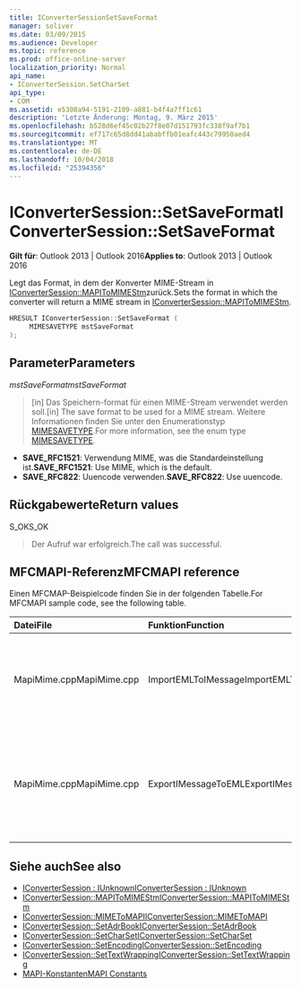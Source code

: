 ```yaml
---
title: IConverterSessionSetSaveFormat
manager: soliver
ms.date: 03/09/2015
ms.audience: Developer
ms.topic: reference
ms.prod: office-online-server
localization_priority: Normal
api_name:
- IConverterSession.SetCharSet
api_type:
- COM
ms.assetid: e5308a94-5191-2109-a881-b4f4a7ff1c61
description: 'Letzte Änderung: Montag, 9. März 2015'
ms.openlocfilehash: b528d6ef45c02b27f8e07d151793fc338f9af7b1
ms.sourcegitcommit: ef717c65d8dd41ababffb01eafc443c79950aed4
ms.translationtype: MT
ms.contentlocale: de-DE
ms.lasthandoff: 10/04/2018
ms.locfileid: "25394356"
---
```

# <a name="iconvertersessionsetsaveformat"></a><span data-ttu-id="98c33-103">IConverterSession::SetSaveFormat</span><span class="sxs-lookup"><span data-stu-id="98c33-103">IConverterSession::SetSaveFormat</span></span>

<span data-ttu-id="98c33-104">**Gilt für**: Outlook 2013 | Outlook 2016</span><span class="sxs-lookup"><span data-stu-id="98c33-104">**Applies to**: Outlook 2013 | Outlook 2016</span></span> 
  
<span data-ttu-id="98c33-105">Legt das Format, in dem der Konverter MIME-Stream in [IConverterSession::MAPIToMIMEStm](iconvertersession-mapitomimestm.md)zurück.</span><span class="sxs-lookup"><span data-stu-id="98c33-105">Sets the format in which the converter will return a MIME stream in [IConverterSession::MAPIToMIMEStm](iconvertersession-mapitomimestm.md).</span></span>
  
```cpp
HRESULT IConverterSession::SetSaveFormat ( 
     MIMESAVETYPE mstSaveFormat 
);
```

## <a name="parameters"></a><span data-ttu-id="98c33-106">Parameter</span><span class="sxs-lookup"><span data-stu-id="98c33-106">Parameters</span></span>

<span data-ttu-id="98c33-107">_mstSaveFormat_</span><span class="sxs-lookup"><span data-stu-id="98c33-107">_mstSaveFormat_</span></span>
  
> <span data-ttu-id="98c33-108">[in] Das Speichern-format für einen MIME-Stream verwendet werden soll.</span><span class="sxs-lookup"><span data-stu-id="98c33-108">[in] The save format to be used for a MIME stream.</span></span> <span data-ttu-id="98c33-109">Weitere Informationen finden Sie unter den Enumerationstyp [MIMESAVETYPE](https://msdn.microsoft.com/library/ms715128%28VS.85%29.aspx).</span><span class="sxs-lookup"><span data-stu-id="98c33-109">For more information, see the enum type [MIMESAVETYPE](https://msdn.microsoft.com/library/ms715128%28VS.85%29.aspx).</span></span>
    
  - <span data-ttu-id="98c33-110">**SAVE_RFC1521**: Verwendung MIME, was die Standardeinstellung ist.</span><span class="sxs-lookup"><span data-stu-id="98c33-110">**SAVE_RFC1521**: Use MIME, which is the default.</span></span>      
  - <span data-ttu-id="98c33-111">**SAVE_RFC822**: Uuencode verwenden.</span><span class="sxs-lookup"><span data-stu-id="98c33-111">**SAVE_RFC822**: Use uuencode.</span></span>
    
## <a name="return-values"></a><span data-ttu-id="98c33-112">Rückgabewerte</span><span class="sxs-lookup"><span data-stu-id="98c33-112">Return values</span></span>

<span data-ttu-id="98c33-113">S_OK</span><span class="sxs-lookup"><span data-stu-id="98c33-113">S_OK</span></span>
  
> <span data-ttu-id="98c33-114">Der Aufruf war erfolgreich.</span><span class="sxs-lookup"><span data-stu-id="98c33-114">The call was successful.</span></span>
    
## <a name="mfcmapi-reference"></a><span data-ttu-id="98c33-115">MFCMAPI-Referenz</span><span class="sxs-lookup"><span data-stu-id="98c33-115">MFCMAPI reference</span></span>

<span data-ttu-id="98c33-116">Einen MFCMAP-Beispielcode finden Sie in der folgenden Tabelle.</span><span class="sxs-lookup"><span data-stu-id="98c33-116">For MFCMAPI sample code, see the following table.</span></span>
  
|<span data-ttu-id="98c33-117">**Datei**</span><span class="sxs-lookup"><span data-stu-id="98c33-117">**File**</span></span>|<span data-ttu-id="98c33-118">**Funktion**</span><span class="sxs-lookup"><span data-stu-id="98c33-118">**Function**</span></span>|<span data-ttu-id="98c33-119">**Kommentar**</span><span class="sxs-lookup"><span data-stu-id="98c33-119">**Comment**</span></span>|
|:-----|:-----|:-----|
|<span data-ttu-id="98c33-120">MapiMime.cpp</span><span class="sxs-lookup"><span data-stu-id="98c33-120">MapiMime.cpp</span></span>  <br/> |<span data-ttu-id="98c33-121">ImportEMLToIMessage</span><span class="sxs-lookup"><span data-stu-id="98c33-121">ImportEMLToIMessage</span></span>  <br/> |<span data-ttu-id="98c33-122">MFCMAPI (engl.) wandelt MimeToMAPI eine EML-Datei an einen MAPI-Nachricht.</span><span class="sxs-lookup"><span data-stu-id="98c33-122">MFCMAPI uses MimeToMAPI to convert an EML file to a MAPI message.</span></span>  <br/> |
|<span data-ttu-id="98c33-123">MapiMime.cpp</span><span class="sxs-lookup"><span data-stu-id="98c33-123">MapiMime.cpp</span></span>  <br/> |<span data-ttu-id="98c33-124">ExportIMessageToEML</span><span class="sxs-lookup"><span data-stu-id="98c33-124">ExportIMessageToEML</span></span>  <br/> |<span data-ttu-id="98c33-125">MFCMAPI (engl.) wird MAPIToMIMEStm verwendet, um eine MAPI-Nachricht in einer EML-Datei zu konvertieren.</span><span class="sxs-lookup"><span data-stu-id="98c33-125">MFCMAPI uses MAPIToMIMEStm to convert a MAPI message to an EML file.</span></span>  <br/> |
   
## <a name="see-also"></a><span data-ttu-id="98c33-126">Siehe auch</span><span class="sxs-lookup"><span data-stu-id="98c33-126">See also</span></span>

- [<span data-ttu-id="98c33-127">IConverterSession : IUnknown</span><span class="sxs-lookup"><span data-stu-id="98c33-127">IConverterSession : IUnknown</span></span>](iconvertersessioniunknown.md)
- [<span data-ttu-id="98c33-128">IConverterSession::MAPIToMIMEStm</span><span class="sxs-lookup"><span data-stu-id="98c33-128">IConverterSession::MAPIToMIMEStm</span></span>](iconvertersession-mapitomimestm.md)
- [<span data-ttu-id="98c33-129">IConverterSession::MIMEToMAPI</span><span class="sxs-lookup"><span data-stu-id="98c33-129">IConverterSession::MIMEToMAPI</span></span>](iconvertersession-mimetomapi.md)
- [<span data-ttu-id="98c33-130">IConverterSession::SetAdrBook</span><span class="sxs-lookup"><span data-stu-id="98c33-130">IConverterSession::SetAdrBook</span></span>](iconvertersession-setadrbook.md)
- [<span data-ttu-id="98c33-131">IConverterSession::SetCharSet</span><span class="sxs-lookup"><span data-stu-id="98c33-131">IConverterSession::SetCharSet</span></span>](iconvertersession-setcharset.md)
- [<span data-ttu-id="98c33-132">IConverterSession::SetEncoding</span><span class="sxs-lookup"><span data-stu-id="98c33-132">IConverterSession::SetEncoding</span></span>](iconvertersession-setencoding.md)
- [<span data-ttu-id="98c33-133">IConverterSession::SetTextWrapping</span><span class="sxs-lookup"><span data-stu-id="98c33-133">IConverterSession::SetTextWrapping</span></span>](iconvertersession-settextwrapping.md)
- [<span data-ttu-id="98c33-134">MAPI-Konstanten</span><span class="sxs-lookup"><span data-stu-id="98c33-134">MAPI Constants</span></span>](mapi-constants.md)

